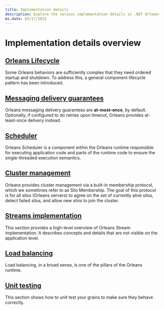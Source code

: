 ```yaml
---
title: Implementation details
description: Explore the various implementation details in .NET Orleans.
ms.date: 03/17/2022
---
```


# Implementation details overview

## [Orleans Lifecycle](orleans-lifecycle.md)

Some Orleans behaviors are sufficiently complex that they need ordered startup and shutdown.
To address this, a general component lifecycle pattern has been introduced.

## [Messaging delivery guarantees](messaging-delivery-guarantees.md)

Orleans messaging delivery guarantees are **at-most-once**, by default.
Optionally, if configured to do retries upon timeout, Orleans provides at-least-once delivery instead.

## [Scheduler](scheduler.md)

Orleans Scheduler is a component within the Orleans runtime responsible for executing application code and parts of the runtime code to ensure the single-threaded execution semantics.

## [Cluster management](cluster-management.md)

Orleans provides cluster management via a built-in membership protocol, which we sometimes refer to as Silo Membership.
The goal of this protocol is for all silos (Orleans servers) to agree on the set of currently alive silos, detect failed silos, and allow new silos to join the cluster.

## [Streams implementation](streams-implementation/index.md)

This section provides a high-level overview of Orleans Stream implementation.
It describes concepts and details that are not visible on the application level.

## [Load balancing](load-balancing.md)

Load balancing, in a broad sense, is one of the pillars of the Orleans runtime.

## [Unit testing](testing.md)

This section shows how to unit test your grains to make sure they behave correctly.
